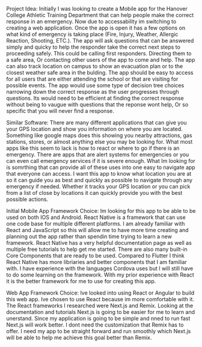 Project Idea:
Initially I was looking to create a Mobile app for the Hanover College Athletic Training Department that can help people make the correct response in an emergency. Now due to accessability im switching to creating a web application. Once the app is open it has a few options on what kind of emergency is taking place (Fire, Injury, Weather, Allergic Reaction, Shooting, ETC.). The app will ask questions that can be answered simply and quicky to help the responder take the correct next steps to proceeding safely. This could be calling first responders. Directing them to a safe area, Or contacting other users of the app to come and help. The app can also track location on campus to show an evacuation plan or to the closest weather safe area in the bulding. The app should be easy to access for all users that are either attending the school or that are visiting for possible events. The app would use some type of decision tree choices narrowing down the correct response as the user progresses through questions. Its would need to be efficient at finding the correct response without being to vaugue with questions that the reponse wont help, Or so specific that you will never find a response. 

Similar Software: There are many different applications that can give you your GPS location and show you information on where you are located. Something like google maps does this showing you nearby attractions, gas stations, stores, or almost anything else you may be looking for. What most apps like this seem to lack is how to react or where to go if there is an emergency. There are apps that are alert systems for emergencies or you can even call emergency services if it is severe enough. What Im looking for is somrthing that can provide all of these uses into one easy to navigate app that everyone can access. I want this app to know what location you are at so it can guide you as best and quickly as possible to navigate through any emergency if needed. Whether it tracks your GPS location or you can pick from a list of close by locations it can quickly provide you with the best possible actions.

Initial Mobile App Framework Choice:
Im looking for this app to be able to be used on both IOS and Android. React Native is a framework that can use one code base for multiple different platforms. I am already familiar with React and JavaScript so this will allow me to have more time creating and planning out the app rather than spendin time trying to learn a new framework. React Native has a very helpful documentation page as well as multiple free tutorials to help get me started. There are also many built-in Core Components that are ready to be used. Compared to Flutter I think React Native has more libriaries and better components that I am familiar with. I have experience with the languages Cordova uses but I will still have to do some learning on the framework. With my prior experience with React it is the better framework for me to use for creating this app.

Web App Framework Choice:
Ive looked into using React or Angular to build this web app. Ive chosen to use React because im more comfortable with it. The React frameworks I researched were Next.js and Remix. Looking at the documentation and tutorials Next.js is going to be easier for me to learn and unerstand. Since my application is going to be simple and nned to run fast Next.js will work better. I dont need the customization that Remix has to offer. I need my app to be straight forward and run smoothly which Next.js will be able to help me achieve this goal better than Remix. 